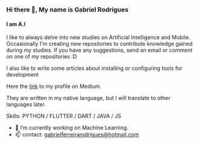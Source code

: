### Hi there 👋, My name is Gabriel Rodrigues
#### I am A.I 

I like to always delve into new studies on Artificial Intelligence and Mobile.
Occasionally I'm creating new repositories to contribute knowledge gained during my studies. 
If you have any suggestions, send an email or comment on one of my repositories :D 

I also like to write some articles about installing or configuring tools for development

Here the [link](https://medium.com/@gabrielferreirarodriguesti) to my profile on Medium.

They are written in my native language, but I will translate to other languages later.


Skills:  PYTHON / FLUTTER / DART / JAVA / JS

- 🔭 I’m currently working on Machine Learning.
- 📫 contact: gabrielferreirarodrigues@hotmail.com
